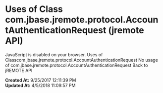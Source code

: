 # Uses of Class com.jbase.jremote.protocol.AccountAuthenticationRequest (jremote API)

JavaScript is disabled on your browser. Uses of Classcom.jbase.jremote.protocol.AccountAuthenticationRequest No usage of com.jbase.jremote.protocol.AccountAuthenticationRequest Back to jREMOTE API  

**Created At:** 9/25/2017 12:11:39 PM  
**Updated At:** 4/5/2018 11:09:57 PM  

